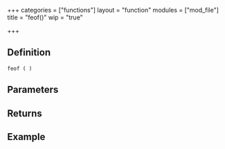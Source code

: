 +++
categories = ["functions"]
layout = "function"
modules = ["mod_file"]
title = "feof()"
wip = "true"

+++

## Definition

    feof ( )

## Parameters

## Returns

## Example

```
```
